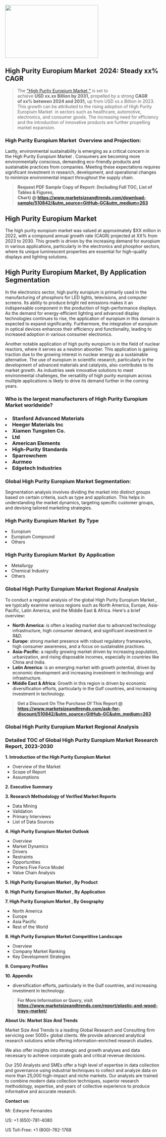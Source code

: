 <p><img class="alignnone size-medium wp-image-20088" src="https://ffe5etoiles.com/wp-content/uploads/2024/12/MST1-300x171.png" alt="" width="300" height="171" /></p><h2 id="ember46" class="ember-view reader-text-block__heading-2">High Purity Europium Market &nbsp;2024: Steady&nbsp;xx% CAGR</h2><blockquote id="ember47" class="ember-view reader-text-block__blockquote">The&nbsp;<a class="app-aware-link " href="https://www.marketsizeandtrends.com/download-sample/510842/&utm_source=GitHub-GC&utm_medium=263" target="_blank" data-test-app-aware-link="">"High Purity Europium Market "</a>&nbsp;is set to achieve&nbsp;<strong>USD&nbsp;xx.xx&nbsp;Billion by 2031,</strong>&nbsp;propelled by a strong&nbsp;<strong>CAGR of&nbsp;xx% between 2024 and 2031,</strong>&nbsp;up from USD xx.x Billion in 2023. This growth can be attributed to the rising adoption of&nbsp;High Purity Europium Market &nbsp;in sectors such as healthcare, automotive, electronics, and consumer goods. The increasing need for efficiency and the introduction of innovative products are further propelling market expansion.</blockquote><h3 id="ember48" class="ember-view reader-text-block__heading-3">High Purity Europium Market &nbsp;Overview and Projection:</h3><p id="ember49" class="ember-view reader-text-block__paragraph">Lastly, environmental sustainability is emerging as a critical concern in the&nbsp;High Purity Europium Market . Consumers are becoming more environmentally conscious, demanding eco-friendly products and sustainable practices from companies. Meeting these expectations requires significant investment in research, development, and operational changes to minimize environmental impact throughout the supply chain.</p><blockquote id="ember50" class="ember-view reader-text-block__blockquote"><strong>Request PDF Sample Copy of Report: (Including Full TOC, List of Tables &amp; Figures, Chart)&nbsp;@&nbsp;<strong><a href="https://www.marketsizeandtrends.com/download-sample/510842/&utm_source=GitHub-GC&utm_medium=263" target="_blank">https://www.marketsizeandtrends.com/download-sample/510842/&utm_source=GitHub-GC&utm_medium=263</a></strong></strong></blockquote><h3 class=""> <h2>High Purity Europium Market</h2><p>The high purity europium market was valued at approximately $XX million in 2022, with a compound annual growth rate (CAGR) projected at XX% from 2023 to 2030. This growth is driven by the increasing demand for europium in various applications, particularly in the electronics and phosphor sectors, where its unique luminescent properties are essential for high-quality displays and lighting solutions.</p><h2>High Purity Europium Market, By Application Segmentation</h2><p>In the electronics sector, high purity europium is primarily used in the manufacturing of phosphors for LED lights, televisions, and computer screens. Its ability to produce bright red emissions makes it an indispensable component in the production of high-performance displays. As the demand for energy-efficient lighting and advanced display technologies continues to rise, the application of europium in this domain is expected to expand significantly. Furthermore, the integration of europium in optical devices enhances their efficiency and functionality, leading to increased adoption in various consumer electronics.</p><p>Another notable application of high purity europium is in the field of nuclear reactors, where it serves as a neutron absorber. This application is gaining traction due to the growing interest in nuclear energy as a sustainable alternative. The use of europium in scientific research, particularly in the development of advanced materials and catalysts, also contributes to its market growth. As industries seek innovative solutions to meet environmental challenges, the versatility of high purity europium across multiple applications is likely to drive its demand further in the coming years.</p></h3><h3 id="" class="">Who is the largest manufacturers of&nbsp;High Purity Europium Market worldwide?</h3><h3 class=""></Li><Li>Stanford Advanced Materials</Li><Li> Heeger Materials Inc</Li><Li> Xiamen Tungsten Co.</Li><Li> Ltd</Li><Li> American Elements</Li><Li> High-Purity Standards</Li><Li> Sparrowchem</Li><Li> Aurmeo</Li><Li> Edgetech Industries</h3><h3 id="ember53" class="ember-view reader-text-block__heading-3">Global&nbsp;High Purity Europium Market Segmentation:</h3><p id="ember54" class="ember-view reader-text-block__paragraph">Segmentation analysis involves dividing the market into distinct groups based on certain criteria, such as type and application. This helps in understanding the market dynamics, targeting specific customer groups, and devising tailored marketing strategies.</p><h3 id="" class="">High Purity Europium Market &nbsp;By Type</h3><p></Li><Li>Europium</Li><Li> Europium Compound</Li><Li> Others</p><h3 id="" class="">High Purity Europium Market &nbsp;By Application</h3><p class=""></Li><Li>Metallurgy</Li><Li> Chemical Industry</Li><Li> Others</p><h3 id="ember62" class="ember-view reader-text-block__heading-3">Global High Purity Europium Market Regional Analysis</h3><p id="ember63" class="ember-view reader-text-block__paragraph">To conduct a regional analysis of the global High Purity Europium Market , we typically examine various regions such as North America, Europe, Asia-Pacific, Latin America, and the Middle East &amp; Africa. Here's a brief overview:</p><ul><li><strong>North America</strong>: is often a leading market due to advanced technology infrastructure, high consumer demand, and significant investment in R&amp;D.</li><li><strong>Europe</strong>: strong market presence with robust regulatory frameworks, high consumer awareness, and a focus on sustainable practices.</li><li><strong>Asia-Pacific</strong>: a rapidly growing market driven by increasing population, urbanization, and rising disposable incomes, especially in countries like China and India.</li><li><strong>Latin America</strong>: is an emerging market with growth potential, driven by economic development and increasing investment in technology and infrastructure.</li><li><strong>Middle East &amp; Africa</strong>: Growth in this region is driven by economic diversification efforts, particularly in the Gulf countries, and increasing investment in technology.</li></ul><blockquote id="ember61" class="ember-view reader-text-block__blockquote"><strong>Get a Discount On The Purchase Of This Report @ <strong><a href="https://html-cleaner.com/" target="">https://www.marketsizeandtrends.com/ask-for-discount/510842/&utm_source=GitHub-GC&utm_medium=263</a></strong></strong></blockquote><h3 id="ember62" class="ember-view reader-text-block__heading-3">Global High Purity Europium Market Regional Analysis</h3><h3 id="" class="">Detailed TOC of Global High Purity Europium Market Research Report, 2023-2030</h3><p id="" class=""><strong>1. Introduction of the High Purity Europium Market </strong></p><ul><li>Overview of the Market</li><li>Scope of Report</li><li>Assumptions</li></ul><p id="" class=""><strong>2. Executive Summary</strong></p><p id="" class=""><strong>3. Research Methodology of Verified Market Reports</strong></p><ul><li>Data Mining</li><li>Validation</li><li>Primary Interviews</li><li>List of Data Sources</li></ul><p id="" class=""><strong>4. High Purity Europium Market Outlook</strong></p><ul><li>Overview</li><li>Market Dynamics</li><li>Drivers</li><li>Restraints</li><li>Opportunities</li><li>Porters Five Force Model</li><li>Value Chain Analysis</li></ul><p id="" class=""><strong>5. High Purity Europium Market , By Product</strong></p><p id="" class=""><strong>6. High Purity Europium Market , By Application</strong></p><p id="" class=""><strong>7. High Purity Europium Market , By Geography</strong></p><ul><li>North America</li><li>Europe</li><li>Asia Pacific</li><li>Rest of the World</li></ul><p id="" class=""><strong>8. High Purity Europium Market Competitive Landscape</strong></p><ul><li>Overview</li><li>Company Market Ranking</li><li>Key Development Strategies</li></ul><p id="" class=""><strong>9. Company Profiles</strong></p><p id="" class=""><strong>10. Appendix</strong></p><ul><li>diversification efforts, particularly in the Gulf countries, and increasing investment in technology.</li></ul><blockquote id="ember65" class="ember-view reader-text-block__blockquote"><strong>For More Information or Query, visit <strong><strong><a href="https://html-cleaner.com/" target="">https://www.marketsizeandtrends.com/report/plastic-and-wood-trays-market/</a></strong></strong></strong></blockquote><p id="" class=""><strong>About Us: Market Size And Trends</strong></p><p id="" class="">Market Size And Trends is a leading Global Research and Consulting firm servicing over 5000+ global clients. We provide advanced analytical research solutions while offering information-enriched research studies.</p><p id="" class="">We also offer insights into strategic and growth analyses and data necessary to achieve corporate goals and critical revenue decisions.</p><p id="" class="">Our 250 Analysts and SMEs offer a high level of expertise in data collection and governance using industrial techniques to collect and analyze data on more than 25,000 high-impact and niche markets. Our analysts are trained to combine modern data collection techniques, superior research methodology, expertise, and years of collective experience to produce informative and accurate research.</p><p id="" class=""><strong>Contact us:</strong></p><p id="" class="">Mr. Edwyne Fernandes</p><p id="" class="">US: +1 (650)-781-4080</p><p id="" class="">US Toll-Free: +1 (800)-782-1768</p>
